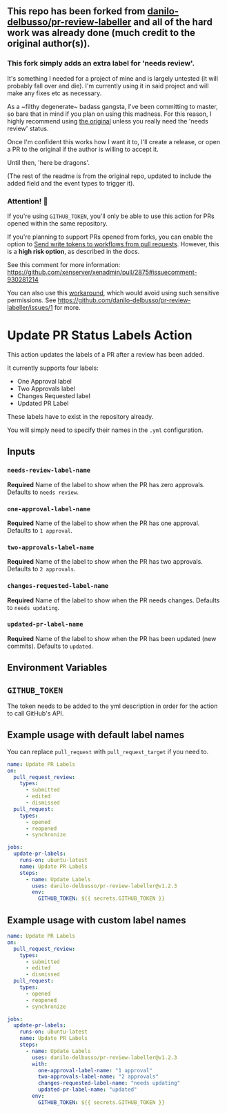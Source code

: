 ## This repo has been forked from [danilo-delbusso/pr-review-labeller](https://github.com/danilo-delbusso/pr-review-labeller) and all of the hard work was already done (much credit to the original author(s)). 

### This fork simply adds an extra label for 'needs review'. 

It's something I needed for a project of mine and is largely untested (it will probably fall over and die).
I'm currently using it in said project and will make any fixes etc as necessary.

As a ~filthy degenerate~ badass gangsta, I've been committing to master, so bare that in mind if you plan on using this madness. 
For this reason, I highly recommend using [the original](https://github.com/danilo-delbusso/pr-review-labeller) unless you really need the 'needs review' status.

Once I'm confident this works how I want it to, I'll create a release, or open a PR to the original if the author is willing to accept it.

Until then, 'here be dragons'.

(The rest of the readme is from the original repo, updated to include the added field and the event types to trigger it).

### Attention! 🚨

If you're using `GITHUB_TOKEN`, you'll only be able to use this action for PRs opened within the same repository.

If you're planning to support PRs opened from forks, you can enable the option to  [Send write tokens to workflows from pull requests](https://docs.github.com/en/repositories/managing-your-repositorys-settings-and-features/enabling-features-for-your-repository/managing-github-actions-settings-for-a-repository#enabling-workflows-for-private-repository-forks). However, this is a **high risk option**, as described in the docs.

See this comment for more information: https://github.com/xenserver/xenadmin/pull/2875#issuecomment-930281214

You can also use this [workaround](https://stackoverflow.com/a/67249854), which would avoid using such sensitive permissions. See https://github.com/danilo-delbusso/pr-review-labeller/issues/1 for more.

# Update PR Status Labels Action

This action updates the labels of a PR after a review has been added.

It currently supports four labels:

- One Approval label
- Two Approvals label
- Changes Requested label
- Updated PR Label

These labels have to exist in the repository already.

You will simply need to specify their names in the `.yml` configuration.

## Inputs

### `needs-review-label-name`

**Required** Name of the label to show when the PR has zero approvals. Defaults to `needs review`.

### `one-approval-label-name`

**Required** Name of the label to show when the PR has one approval. Defaults to `1 approval`.

### `two-approvals-label-name`

**Required** Name of the label to show when the PR has two approvals. Defaults to `2 approvals`.

### `changes-requested-label-name`

**Required** Name of the label to show when the PR needs changes. Defaults to `needs updating`.

### `updated-pr-label-name`

**Required** Name of the label to show when the PR has been updated (new commits). Defaults to `updated`.

## Environment Variables

## `GITHUB_TOKEN`

The token needs to be added to the yml description in order for the action to call GitHub's API.

## Example usage with default label names

You can replace `pull_request` with `pull_request_target` if you need to.

```yml
name: Update PR Labels
on:
  pull_request_review:
    types:
      - submitted
      - edited
      - dismissed
  pull_request:
    types:
      - opened
      - reopened
      - synchronize

jobs:
  update-pr-labels:
    runs-on: ubuntu-latest
    name: Update PR Labels
    steps:
      - name: Update Labels
        uses: danilo-delbusso/pr-review-labeller@v1.2.3
        env:
          GITHUB_TOKEN: ${{ secrets.GITHUB_TOKEN }}
```

## Example usage with custom label names

```yml
name: Update PR Labels
on:
  pull_request_review:
    types:
      - submitted
      - edited
      - dismissed
  pull_request:
    types:
      - opened
      - reopened
      - synchronize

jobs:
  update-pr-labels:
    runs-on: ubuntu-latest
    name: Update PR Labels
    steps:
      - name: Update Labels
        uses: danilo-delbusso/pr-review-labeller@v1.2.3
        with:
          one-approval-label-name: "1 approval"
          two-approvals-label-name: "2 approvals"
          changes-requested-label-name: "needs updating"
          updated-pr-label-name: "updated"
        env:
          GITHUB_TOKEN: ${{ secrets.GITHUB_TOKEN }}
```
